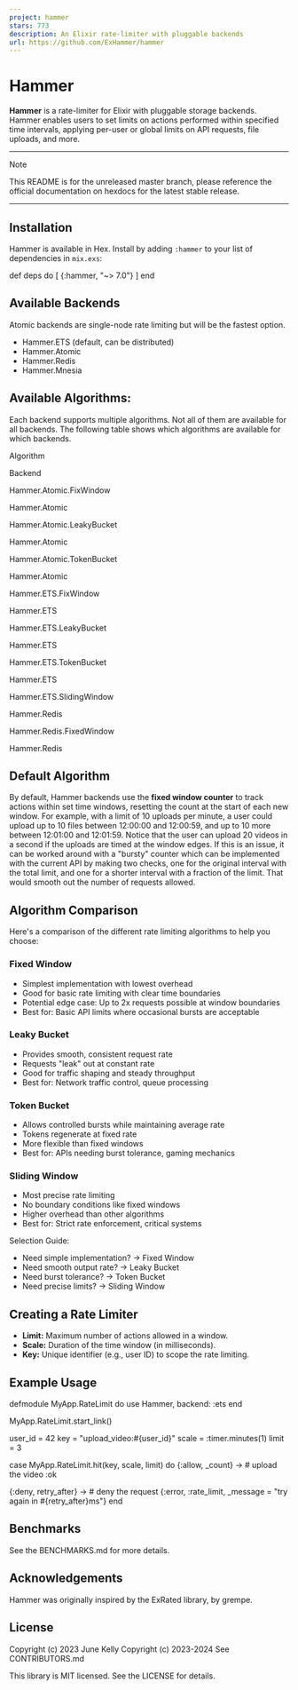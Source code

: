 ```yaml
---
project: hammer
stars: 773
description: An Elixir rate-limiter with pluggable backends
url: https://github.com/ExHammer/hammer
---
```


Hammer
======

**Hammer** is a rate-limiter for Elixir with pluggable storage backends. Hammer enables users to set limits on actions performed within specified time intervals, applying per-user or global limits on API requests, file uploads, and more.

* * *

Note

This README is for the unreleased master branch, please reference the official documentation on hexdocs for the latest stable release.

* * *

Installation
------------

Hammer is available in Hex. Install by adding `:hammer` to your list of dependencies in `mix.exs`:

def deps do
  \[
    {:hammer, "~> 7.0"}
  \]
end

Available Backends
------------------

Atomic backends are single-node rate limiting but will be the fastest option.

-   Hammer.ETS (default, can be distributed)
-   Hammer.Atomic
-   Hammer.Redis
-   Hammer.Mnesia

Available Algorithms:
---------------------

Each backend supports multiple algorithms. Not all of them are available for all backends. The following table shows which algorithms are available for which backends.

Algorithm

Backend

Hammer.Atomic.FixWindow

Hammer.Atomic

Hammer.Atomic.LeakyBucket

Hammer.Atomic

Hammer.Atomic.TokenBucket

Hammer.Atomic

Hammer.ETS.FixWindow

Hammer.ETS

Hammer.ETS.LeakyBucket

Hammer.ETS

Hammer.ETS.TokenBucket

Hammer.ETS

Hammer.ETS.SlidingWindow

Hammer.Redis

Hammer.Redis.FixedWindow

Hammer.Redis

Default Algorithm
-----------------

By default, Hammer backends use the **fixed window counter** to track actions within set time windows, resetting the count at the start of each new window. For example, with a limit of 10 uploads per minute, a user could upload up to 10 files between 12:00:00 and 12:00:59, and up to 10 more between 12:01:00 and 12:01:59. Notice that the user can upload 20 videos in a second if the uploads are timed at the window edges. If this is an issue, it can be worked around with a "bursty" counter which can be implemented with the current API by making two checks, one for the original interval with the total limit, and one for a shorter interval with a fraction of the limit. That would smooth out the number of requests allowed.

Algorithm Comparison
--------------------

Here's a comparison of the different rate limiting algorithms to help you choose:

### Fixed Window

-   Simplest implementation with lowest overhead
-   Good for basic rate limiting with clear time boundaries
-   Potential edge case: Up to 2x requests possible at window boundaries
-   Best for: Basic API limits where occasional bursts are acceptable

### Leaky Bucket

-   Provides smooth, consistent request rate
-   Requests "leak" out at constant rate
-   Good for traffic shaping and steady throughput
-   Best for: Network traffic control, queue processing

### Token Bucket

-   Allows controlled bursts while maintaining average rate
-   Tokens regenerate at fixed rate
-   More flexible than fixed windows
-   Best for: APIs needing burst tolerance, gaming mechanics

### Sliding Window

-   Most precise rate limiting
-   No boundary conditions like fixed windows
-   Higher overhead than other algorithms
-   Best for: Strict rate enforcement, critical systems

Selection Guide:

-   Need simple implementation? → Fixed Window
-   Need smooth output rate? → Leaky Bucket
-   Need burst tolerance? → Token Bucket
-   Need precise limits? → Sliding Window

Creating a Rate Limiter
-----------------------

-   **Limit:** Maximum number of actions allowed in a window.
-   **Scale:** Duration of the time window (in milliseconds).
-   **Key:** Unique identifier (e.g., user ID) to scope the rate limiting.

Example Usage
-------------

defmodule MyApp.RateLimit do
  use Hammer, backend: :ets
end

MyApp.RateLimit.start\_link()

user\_id \= 42
key \= "upload\_video:#{user\_id}"
scale \= :timer.minutes(1)
limit \= 3

case MyApp.RateLimit.hit(key, scale, limit) do
  {:allow, \_count} \->
    \# upload the video
    :ok

  {:deny, retry\_after} \->
    \# deny the request
    {:error, :rate\_limit, \_message \= "try again in #{retry\_after}ms"}
end

Benchmarks
----------

See the BENCHMARKS.md for more details.

Acknowledgements
----------------

Hammer was originally inspired by the ExRated library, by grempe.

License
-------

Copyright (c) 2023 June Kelly Copyright (c) 2023-2024 See CONTRIBUTORS.md

This library is MIT licensed. See the LICENSE for details.
